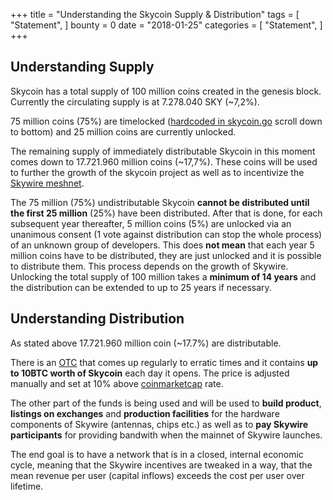 +++
title = "Understanding the Skycoin Supply & Distribution"
tags = [
    "Statement",
]
bounty = 0
date = "2018-01-25"
categories = [
    "Statement",
]
+++

## Understanding Supply

Skycoin has a total supply of 100 million coins created in the genesis block. Currently the circulating supply is at 7.278.040 SKY (~7,2%).

75 million coins (75%) are timelocked ([hardcoded in skycoin.go](https://github.com/skycoin/skycoin/blob/develop/cmd/skycoin/skycoin.go) scroll down to bottom)
and 25 million coins are currently unlocked. 

The remaining supply of immediately distributable Skycoin in this moment comes down to 17.721.960 million coins (~17,7%).
These coins will be used to further the growth of the skycoin project as well as to incentivize 
the [Skywire meshnet](https://www.skycoin.net/blog/overview/skywire---skycoin-meshnet-project/).

The 75 million (75%) undistributable Skycoin **cannot be distributed until the first 25 million** (25%) have been distributed. 
After that is done, for each subsequent year thereafter, 5 million coins (5%) are unlocked via an unanimous consent (1 vote against distribution
can stop the whole process) of an unknown group of developers. This does **not mean** that each year 5 million coins have to be distributed, they are just unlocked and it is possible
to distribute them. This process depends on the growth of Skywire.
Unlocking the total supply of 100 million takes a **minimum of 14 years** and the distribution can be extended to up to 25 years 
if necessary.

## Understanding Distribution

As stated above 17.721.960 million coin (~17.7%) are distributable. 

There is an [OTC](https://otc.skycoin.net/) that comes up regularly to erratic 
times and it contains **up to 10BTC worth of Skycoin** each day it opens. 
The price is adjusted manually and set at 10% above [coinmarketcap](https://coinmarketcap.com/currencies/skycoin/) rate.

The other part of the funds is being used and will be used to **build product**, **listings on exchanges** and **production facilities** for the hardware
components of Skywire (antennas, chips etc.) as well as to **pay Skywire participants** for providing bandwith when the mainnet of Skywire launches.

The end goal is to have a network that is in a closed, internal economic cycle, meaning that the Skywire incentives are tweaked in a
way, that the mean revenue per user (capital inflows) exceeds the cost per user over lifetime.

